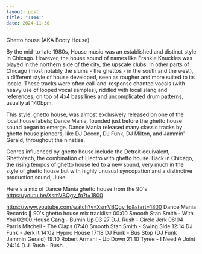 ```yaml
---
layout: post
title: "1444:"
date: 2024-11-30
---
```


Ghetto house (AKA Booty House)

By the mid-to-late 1980s, House music was an established and distinct style in Chicago. However, the house sound of names like Frankie Knuckles was played in the northern side of the city, the upscale clubs. In other parts of Chicago (most notably the slums - the ghettos - in the south and the west), a different style of house developed, seen as rougher and more suited to its locale. These tracks were often call-and-response chanted vocals (with heavy use of looped vocal samples), riddled with local slang and references, on top of 4x4 bass lines and uncomplicated drum patterns, usually at 140bpm.

This style, ghetto house, was almost exclusively released on one of the local house labels; Dance Mania, founded just before the ghetto house sound began to emerge. Dance Mania released many classic tracks by ghetto house pioneers, like DJ Deeon, DJ Funk, DJ Milton, and Jammin' Gerald, throughout the nineties.

Genres influenced by ghetto house include the Detroit equivalent, Ghettotech, the combination of Electro with ghetto house. Back in Chicago, the rising tempos of ghetto house led to a new sound, very much in the style of ghetto house but with highly unusual syncopation and a distinctive production sound; Juke.

Here's a mix of Dance Mania ghetto house from the 90's
https://youtu.be/XsmVBQgv_fo?t=1800

https://www.youtube.com/watch?v=XsmVBQgv_fo&start=1800
Dance Mania Records 🎵 90's ghetto house mix
tracklist:
00:00 Smooth Stan Smith - With You
02:00 House Gang - Bumin Up
03:27 D.J. Rush - Circle Jerk
06:04 Parris Mitchell - The Claps
07:40 Smooth Stan Smith - Swing Side
12:14 DJ Funk - Jerk It
14:02 Hypno House
17:18 DJ Funk - Bus Stop (DJ Funk Jammin Gerald)
19:10 Robert Armani - Up Down
21:10 Tyree - I Need A Joint
24:14 D.J. Rush - Rush...

